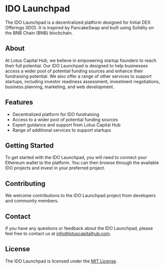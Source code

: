 # IDO Launchpad

The IDO Launchpad is a decentralized platform designed for Initial DEX Offerings (IDO). It is inspired by PancakeSwap and built using Solidity on the BNB Chain (BNB) blockchain.

## About

At Lotus Capital Hub, we believe in empowering startup founders to reach their full potential. Our IDO Launchpad is designed to help businesses access a wider pool of potential funding sources and enhance their fundraising potential. We also offer a range of other services to support startups, including investor readiness assessment, investment negotiations, business planning, marketing, and web development.

## Features

- Decentralized platform for IDO fundraising
- Access to a wider pool of potential funding sources
- Expert guidance and support from Lotus Capital Hub
- Range of additional services to support startups

## Getting Started

To get started with the IDO Launchpad, you will need to connect your Ethereum wallet to the platform. You can then browse through the available IDO projects and invest in your preferred project.

## Contributing

We welcome contributions to the IDO Launchpad project from developers and community members. 

## Contact

If you have any questions or feedback about the IDO Launchpad, please feel free to contact us at info@lotuscapitalhub.com.

## License

The IDO Launchpad is licensed under the [MIT License](LICENSE).
